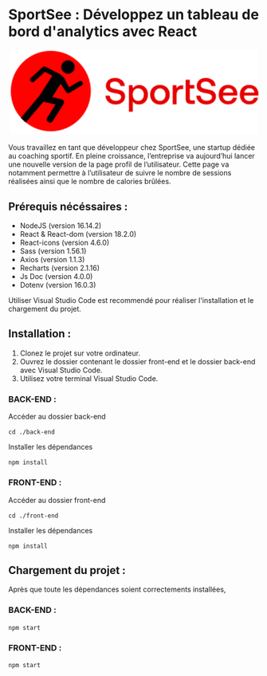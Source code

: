 # SportSee : Développez un tableau de bord d'analytics avec React

<p align="center">
  <img src="./front-end/src/assets/logo.svg" width="500px">
</p>

Vous travaillez en tant que développeur chez SportSee, une startup dédiée au coaching sportif. En pleine croissance, l’entreprise va aujourd’hui lancer une nouvelle version de la page profil de l’utilisateur. Cette page va notamment permettre à l’utilisateur de suivre le nombre de sessions réalisées ainsi que le nombre de calories brûlées.

## Prérequis nécéssaires :

- NodeJS (version 16.14.2)
- React & React-dom (version 18.2.0)
- React-icons (version 4.6.0)
- Sass (version 1.56.1)
- Axios (version 1.1.3)
- Recharts (version 2.1.16)
- Js Doc (version 4.0.0)
- Dotenv (version 16.0.3)

Utiliser Visual Studio Code est recommendé pour réaliser l'installation et le chargement du projet.

## Installation :

1. Clonez le projet sur votre ordinateur.
2. Ouvrez le dossier contenant le dossier front-end et le dossier back-end avec Visual Studio Code.
3. Utilisez votre terminal Visual Studio Code.

### BACK-END :

Accéder au dossier back-end

```
cd ./back-end
```

Installer les dépendances

```
npm install
```

### FRONT-END :

Accéder au dossier front-end

```
cd ./front-end
```

Installer les dépendances

```
npm install
```

## Chargement du projet :

Après que toute les dépendances soient correctements installées,

### BACK-END :

```
npm start
```

### FRONT-END :

```
npm start
```
